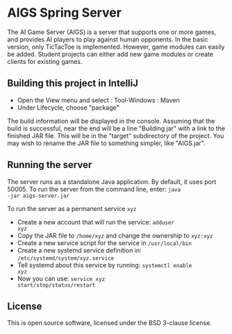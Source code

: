 # AIGS Spring Server

The AI Game Server (AIGS) is a server that supports one or more games, and provides AI players to play against human opponents. In the basic version, only TicTacToe is implemented. However, game modules can easily be added. Student projects can either add new game modules or create clients for existing games.

## Building this project in IntelliJ

- Open the View menu and select : Tool-Windows : Maven
- Under Lifecycle, choose "package"

The build information will be displayed in the console. Assuming that the build is successful, near the
end will be a line "Building jar" with a link to the finished JAR file. This will be in the "target"
subdirectory of the project. You may wish to rename the JAR file to something simpler, like "AIGS.jar".

## Running the server

The server runs as a standalone Java application. By default, it uses port 50005.
To run the server from the command line, enter: <code>java -jar aigs-server.jar</code>

To run the server as a permanent service <code>xyz</code>
- Create a new account that will run the service: <code>adduser xyz</code>
- Copy the JAR file to <code>/home/xyz</code> and change the ownership to <code>xyz:xyz</code>
- Create a new service script for the service in <code>/usr/local/bin</code>
- Create a new systemd service definition in: <code>/etc/systemd/system/xyz.service</code>
- Tell systemd about this service by running: <code>systemctl enable xyz</code>
- Now you can use: <code>service xyz start/stop/status/restart</code>

## License

This is open source software, licensed under the BSD 3-clause license.
